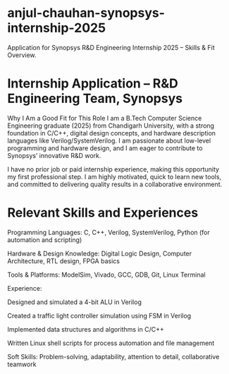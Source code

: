 # anjul-chauhan-synopsys-internship-2025
Application for Synopsys R&amp;D Engineering Internship 2025 – Skills &amp; Fit Overview.
<h1>Internship Application – R&D Engineering Team, Synopsys</h1>
Why I Am a Good Fit for This Role
I am a B.Tech Computer Science Engineering graduate (2025) from Chandigarh University, with a strong foundation in C/C++, digital design concepts, and hardware description languages like Verilog/SystemVerilog.
I am passionate about low-level programming and hardware design, and I am eager to contribute to Synopsys’ innovative R&D work.

I have no prior job or paid internship experience, making this opportunity my first professional step. I am highly motivated, quick to learn new tools, and committed to delivering quality results in a collaborative environment.

<h1>Relevant Skills and Experiences</h1>
Programming Languages: C, C++, Verilog, SystemVerilog, Python (for automation and scripting)

Hardware & Design Knowledge: Digital Logic Design, Computer Architecture, RTL design, FPGA basics

Tools & Platforms: ModelSim, Vivado, GCC, GDB, Git, Linux Terminal

Experience:

Designed and simulated a 4-bit ALU in Verilog

Created a traffic light controller simulation using FSM in Verilog

Implemented data structures and algorithms in C/C++

Written Linux shell scripts for process automation and file management

Soft Skills: Problem-solving, adaptability, attention to detail, collaborative teamwork
